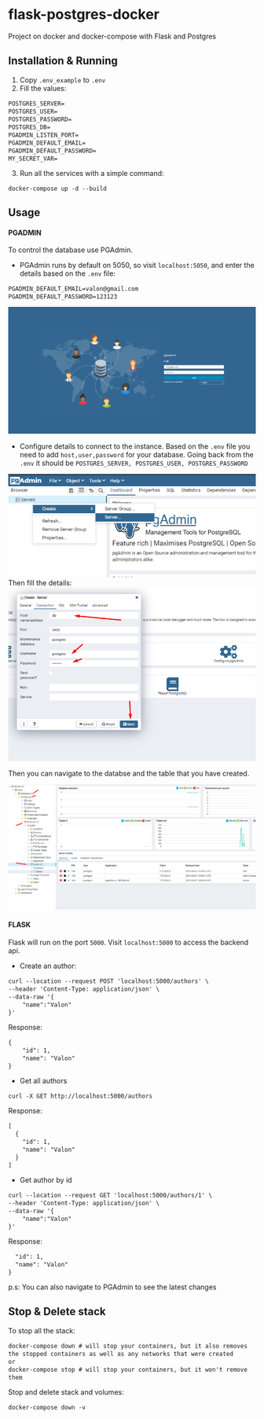 # flask-postgres-docker
Project on docker and docker-compose with Flask and Postgres


## Installation & Running
1. Copy `.env_example` to `.env`
2. Fill the values:
```dotenv
POSTGRES_SERVER=
POSTGRES_USER=
POSTGRES_PASSWORD=
POSTGRES_DB=
PGADMIN_LISTEN_PORT=
PGADMIN_DEFAULT_EMAIL=
PGADMIN_DEFAULT_PASSWORD=
MY_SECRET_VAR=
```
3. Run all the services with a simple command:
```docker
docker-compose up -d --build
```


## Usage
#### PGADMIN
To control the database use PGAdmin. </br>
- PGAdmin runs by default on 5050, so visit `localhost:5050`, and enter the details based on the `.env` file:
```dotenv
PGADMIN_DEFAULT_EMAIL=valon@gmail.com
PGADMIN_DEFAULT_PASSWORD=123123
```
![PGADMIN Home](docs/pgadmin/home.png)

- Configure details to connect to the instance. Based on the `.env` file you need to add `host,user,password` for your database. Going back from the `.env` it should be `POSTGRES_SERVER, POSTGRES_USER, POSTGRES_PASSWORD`

![PGADMIN CREATE SERVER](docs/pgadmin/pg_admin_create_server.png)
<br/>
Then fill the details:
![PGADMIN DETAILS](docs/pgadmin/pg_admin_details.png)



Then you can navigate to the databse and the table that you have created.

![PG_DATABASE](docs/pgadmin/pg_database.png)

#### FLASK

Flask will run on the port `5000`. Visit `localhost:5000` to access the backend api.
- Create an author:
```shell
curl --location --request POST 'localhost:5000/authors' \
--header 'Content-Type: application/json' \
--data-raw '{
    "name":"Valon"
}'
```

Response:
```shell
{
    "id": 1,
    "name": "Valon"
}
```

- Get all authors
```shell
curl -X GET http://localhost:5000/authors
```

Response:
```shell
[
  {
    "id": 1,
    "name": "Valon"
  }
]
```

- Get author by id
```shell
curl --location --request GET 'localhost:5000/authors/1' \
--header 'Content-Type: application/json' \
--data-raw '{
    "name":"Valon"
}'
```

Response:
```shell
  "id": 1,
  "name": "Valon"
}
```

p.s: You can also navigate to PGAdmin to see the latest changes

## Stop & Delete stack

To stop all the stack:
```docker
docker-compose down # will stop your containers, but it also removes the stopped containers as well as any networks that were created
or
docker-compose stop # will stop your containers, but it won't remove them
```
Stop and delete stack and volumes:
```docker
docker-compose down -v
```
